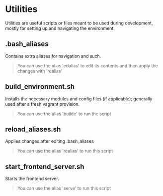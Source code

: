 # Utilities
Utilities are useful scripts or files meant to be used during development, mostly for setting up and navigating the environment.

## .bash_aliases  
Contains extra aliases for navigation and such.
> You can use the alias 'edalias' to edit its contents and then apply the changes with 'realias'

## build_environment.sh 
Installs the necessary modules and config files (if applicable); generally used after a fresh vagrant provision.
> You can use the alias 'builde' to run the script

## reload_aliases.sh 
Applies changes after editing .bash_aliases
> You can use the alias 'realias' to run this script

## start_frontend_server.sh
Starts the frontend server.
> You can use the alias 'serve' to run this script

